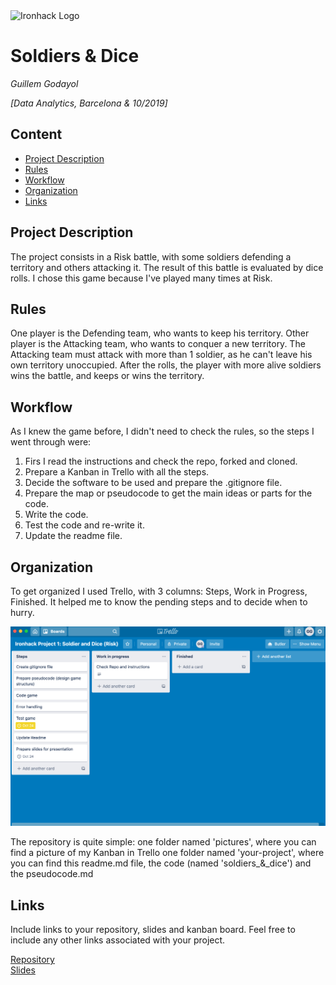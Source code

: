 <img src="https://bit.ly/2VnXWr2" alt="Ironhack Logo" width="100"/>

# Soldiers & Dice
*Guillem Godayol*

*[Data Analytics, Barcelona & 10/2019]*

## Content
- [Project Description](#project-description)
- [Rules](#rules)
- [Workflow](#workflow)
- [Organization](#organization)
- [Links](#links)

## Project Description
The project consists in a Risk battle, with some soldiers defending a territory and others attacking it. The result of this battle is evaluated by dice rolls. I chose this game because I've played many times at Risk.

## Rules
One player is the Defending team, who wants to keep his territory.
Other player is the Attacking team, who wants to conquer a new territory.
The Attacking team must attack with more than 1 soldier, as he can't leave his own territory unoccupied.
After the rolls, the player with more alive soldiers wins the battle, and keeps or wins the territory.

## Workflow
As I knew the game before, I didn't need to check the rules, so the steps I went through were:
1. Firs I read the instructions and check the repo, forked and cloned.
2. Prepare a Kanban in Trello with all the steps.
3. Decide the software to be used and prepare the .gitignore file.
4. Prepare the map or pseudocode to get the main ideas or parts for the code.
5. Write the code.
6. Test the code and re-write it. 
7. Update the readme file.

## Organization
To get organized I used Trello, with 3 columns: Steps, Work in Progress, Finished.
It helped me to know the pending steps and to decide when to hurry.

<img src="https://github.com/GuillemGodayol/Project-Week-1-Build-Your-Own-Game/blob/master/pictures/Kanban%20Screenshot.png" alt="Trello screenshot" width="800"/>

The repository is quite simple: 
one folder named 'pictures', where you can find a picture of my Kanban in Trello
one folder named 'your-project', where you can find this readme.md file, the code (named 'soldiers_&_dice') and the pseudocode.md

## Links
Include links to your repository, slides and kanban board. Feel free to include any other links associated with your project.

[Repository](https://github.com/GuillemGodayol/Project-Week-1-Build-Your-Own-Game)  
[Slides](https://docs.google.com/presentation/d/1f72U4SY5-3CgZkUNhL2g0DEi7R8eKOEL1Wk3FORlM8s/edit?usp=sharing)  
 
